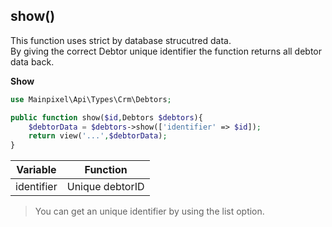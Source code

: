 ## show()
This function uses strict by database strucutred data.   
By giving the correct Debtor unique identifier the function returns all debtor data back. 

**Show**  
```php
use Mainpixel\Api\Types\Crm\Debtors;  

public function show($id,Debtors $debtors){  
    $debtorData = $debtors->show(['identifier' => $id]);  
    return view('...',$debtorData);
}
```
| Variable      | Function      |
| ------------- |:-------------:|
| identifier    | Unique debtorID  |

> You can get an unique identifier by using the list option.
